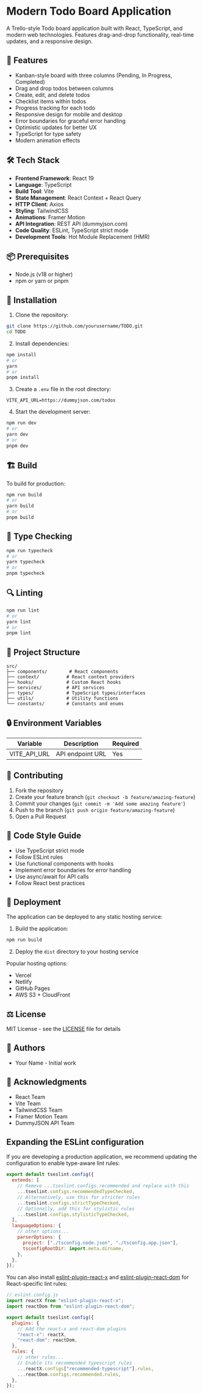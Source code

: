 # Modern Todo Board Application

A Trello-style Todo board application built with React, TypeScript, and modern web technologies. Features drag-and-drop functionality, real-time updates, and a responsive design.

## 🚀 Features

- Kanban-style board with three columns (Pending, In Progress, Completed)
- Drag and drop todos between columns
- Create, edit, and delete todos
- Checklist items within todos
- Progress tracking for each todo
- Responsive design for mobile and desktop
- Error boundaries for graceful error handling
- Optimistic updates for better UX
- TypeScript for type safety
- Modern animation effects

## 🛠️ Tech Stack

- **Frontend Framework**: React 19
- **Language**: TypeScript
- **Build Tool**: Vite
- **State Management**: React Context + React Query
- **HTTP Client**: Axios
- **Styling**: TailwindCSS
- **Animations**: Framer Motion
- **API Integration**: REST API (dummyjson.com)
- **Code Quality**: ESLint, TypeScript strict mode
- **Development Tools**: Hot Module Replacement (HMR)

## 📦 Prerequisites

- Node.js (v18 or higher)
- npm or yarn or pnpm

## 🔧 Installation

1. Clone the repository:

```bash
git clone https://github.com/yourusername/TODO.git
cd TODO
```

2. Install dependencies:

```bash
npm install
# or
yarn
# or
pnpm install
```

3. Create a `.env` file in the root directory:

```env
VITE_API_URL=https://dummyjson.com/todos
```

4. Start the development server:

```bash
npm run dev
# or
yarn dev
# or
pnpm dev
```

## 🏗️ Build

To build for production:

```bash
npm run build
# or
yarn build
# or
pnpm build
```

## 🧪 Type Checking

```bash
npm run typecheck
# or
yarn typecheck
# or
pnpm typecheck
```

## 🔍 Linting

```bash
npm run lint
# or
yarn lint
# or
pnpm lint
```

## 📁 Project Structure

```
src/
├── components/        # React components
├── context/          # React context providers
├── hooks/            # Custom React hooks
├── services/         # API services
├── types/            # TypeScript types/interfaces
├── utils/            # Utility functions
└── constants/        # Constants and enums
```

## 🔒 Environment Variables

| Variable     | Description      | Required |
| ------------ | ---------------- | -------- |
| VITE_API_URL | API endpoint URL | Yes      |

## 🤝 Contributing

1. Fork the repository
2. Create your feature branch (`git checkout -b feature/amazing-feature`)
3. Commit your changes (`git commit -m 'Add some amazing feature'`)
4. Push to the branch (`git push origin feature/amazing-feature`)
5. Open a Pull Request

## 📝 Code Style Guide

- Use TypeScript strict mode
- Follow ESLint rules
- Use functional components with hooks
- Implement error boundaries for error handling
- Use async/await for API calls
- Follow React best practices

## 🚀 Deployment

The application can be deployed to any static hosting service:

1. Build the application:

```bash
npm run build
```

2. Deploy the `dist` directory to your hosting service

Popular hosting options:

- Vercel
- Netlify
- GitHub Pages
- AWS S3 + CloudFront

## ⚖️ License

MIT License - see the [LICENSE](LICENSE) file for details

## 👥 Authors

- Your Name - Initial work

## 🙏 Acknowledgments

- React Team
- Vite Team
- TailwindCSS Team
- Framer Motion Team
- DummyJSON API Team

## Expanding the ESLint configuration

If you are developing a production application, we recommend updating the configuration to enable type-aware lint rules:

```js
export default tseslint.config({
  extends: [
    // Remove ...tseslint.configs.recommended and replace with this
    ...tseslint.configs.recommendedTypeChecked,
    // Alternatively, use this for stricter rules
    ...tseslint.configs.strictTypeChecked,
    // Optionally, add this for stylistic rules
    ...tseslint.configs.stylisticTypeChecked,
  ],
  languageOptions: {
    // other options...
    parserOptions: {
      project: ["./tsconfig.node.json", "./tsconfig.app.json"],
      tsconfigRootDir: import.meta.dirname,
    },
  },
});
```

You can also install [eslint-plugin-react-x](https://github.com/Rel1cx/eslint-react/tree/main/packages/plugins/eslint-plugin-react-x) and [eslint-plugin-react-dom](https://github.com/Rel1cx/eslint-react/tree/main/packages/plugins/eslint-plugin-react-dom) for React-specific lint rules:

```js
// eslint.config.js
import reactX from "eslint-plugin-react-x";
import reactDom from "eslint-plugin-react-dom";

export default tseslint.config({
  plugins: {
    // Add the react-x and react-dom plugins
    "react-x": reactX,
    "react-dom": reactDom,
  },
  rules: {
    // other rules...
    // Enable its recommended typescript rules
    ...reactX.configs["recommended-typescript"].rules,
    ...reactDom.configs.recommended.rules,
  },
});
```
